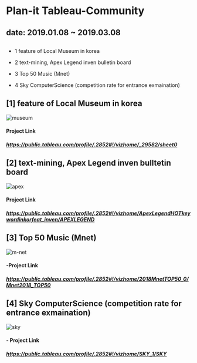 # Plan-it Tableau-Community 

## date: 2019.01.08 ~ 2019.03.08


## <Topic>

- 1 feature of Local Museum in korea

- 2 text-mining, Apex Legend inven bulletin board

- 3 Top 50 Music (Mnet)

- 4 Sky ComputerScience (competition rate for entrance exmaination)




## [1] feature of Local Museum in korea
![museum](https://user-images.githubusercontent.com/54028026/82013549-88683880-96b5-11ea-83e1-a90505cb22e1.png)
#### Project Link
##### https://public.tableau.com/profile/.2852#!/vizhome/_29582/sheet0


## [2] text-mining, Apex Legend inven bulltetin board
![apex](https://user-images.githubusercontent.com/54028026/82013641-b64d7d00-96b5-11ea-803e-937dfea2c024.png)
#### Project Link
##### https://public.tableau.com/profile/.2852#!/vizhome/ApexLegendHOTkeywordinkorfeat_inven/APEXLEGEND


## [3] Top 50 Music (Mnet)
![m-net](https://user-images.githubusercontent.com/54028026/82015835-a71cfe00-96ba-11ea-8da4-f5aa43256d40.png)

#### -Project Link
##### https://public.tableau.com/profile/.2852#!/vizhome/2018MnetTOP50_0/Mnet2018_TOP50


## [4] Sky ComputerScience (competition rate for entrance exmaination)
![sky](https://user-images.githubusercontent.com/54028026/82015841-a84e2b00-96ba-11ea-916c-390525b8cc4a.png)
#### - Project Link
##### https://public.tableau.com/profile/.2852#!/vizhome/SKY_1/SKY
